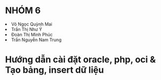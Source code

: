 # NHÓM 6
<li>Võ Ngọc Quỳnh Mai</li>
<li>Trần Thị Như Ý</li>
<li>Đoàn Thị Minh Phúc</li>
<li>Trần Nguyễn Nam Trung</li>

# Hướng dẫn cài đặt oracle, php, oci & Tạo bảng, insert dữ liệu
<a href="https://drive.google.com/drive/folders/1sc9i_xRlyCMYXzrRMcBfu3zJ8bBkcd6U?usp=sharing"></a>

